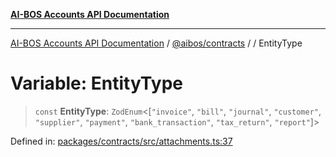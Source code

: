 [**AI-BOS Accounts API Documentation**](../../../README.md)

***

[AI-BOS Accounts API Documentation](../../../README.md) / [@aibos/contracts](../README.md) / [](../README.md) / EntityType

# Variable: EntityType

> `const` **EntityType**: `ZodEnum`\<\[`"invoice"`, `"bill"`, `"journal"`, `"customer"`, `"supplier"`, `"payment"`, `"bank_transaction"`, `"tax_return"`, `"report"`\]\>

Defined in: [packages/contracts/src/attachments.ts:37](https://github.com/pohlai88/accounts/blob/48103fb36d28b2b9bfb33472b6de2f719773cde9/packages/contracts/src/attachments.ts#L37)
